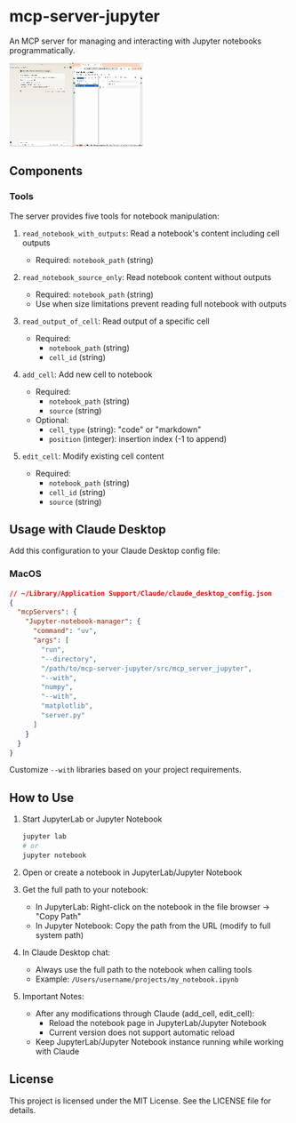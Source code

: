 # mcp-server-jupyter

An MCP server for managing and interacting with Jupyter notebooks programmatically.

![Demo](demo/mcp_server-jupyter.gif)

## Components

### Tools

The server provides five tools for notebook manipulation:

1. `read_notebook_with_outputs`: Read a notebook's content including cell outputs

   - Required: `notebook_path` (string)

2. `read_notebook_source_only`: Read notebook content without outputs

   - Required: `notebook_path` (string)
   - Use when size limitations prevent reading full notebook with outputs

3. `read_output_of_cell`: Read output of a specific cell

   - Required:
     - `notebook_path` (string)
     - `cell_id` (string)

4. `add_cell`: Add new cell to notebook

   - Required:
     - `notebook_path` (string)
     - `source` (string)
   - Optional:
     - `cell_type` (string): "code" or "markdown"
     - `position` (integer): insertion index (-1 to append)

5. `edit_cell`: Modify existing cell content
   - Required:
     - `notebook_path` (string)
     - `cell_id` (string)
     - `source` (string)

## Usage with Claude Desktop

Add this configuration to your Claude Desktop config file:

### MacOS

```json
// ~/Library/Application Support/Claude/claude_desktop_config.json
{
  "mcpServers": {
    "Jupyter-notebook-manager": {
      "command": "uv",
      "args": [
        "run",
        "--directory",
        "/path/to/mcp-server-jupyter/src/mcp_server_jupyter",
        "--with",
        "numpy",
        "--with",
        "matplotlib",
        "server.py"
      ]
    }
  }
}
```

Customize `--with` libraries based on your project requirements.

## How to Use

1. Start JupyterLab or Jupyter Notebook

   ```bash
   jupyter lab
   # or
   jupyter notebook
   ```

2. Open or create a notebook in JupyterLab/Jupyter Notebook

3. Get the full path to your notebook:

   - In JupyterLab: Right-click on the notebook in the file browser → "Copy Path"
   - In Jupyter Notebook: Copy the path from the URL (modify to full system path)

4. In Claude Desktop chat:

   - Always use the full path to the notebook when calling tools
   - Example: `/Users/username/projects/my_notebook.ipynb`

5. Important Notes:
   - After any modifications through Claude (add_cell, edit_cell):
     - Reload the notebook page in JupyterLab/Jupyter Notebook
     - Current version does not support automatic reload
   - Keep JupyterLab/Jupyter Notebook instance running while working with Claude

## License

This project is licensed under the MIT License. See the LICENSE file for details.

